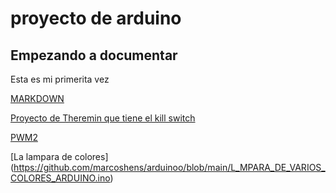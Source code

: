 # proyecto de arduino
## Empezando a documentar

Esta es mi primerita vez

[MARKDOWN](https://guides.github.com/pdfs/markdown-cheatsheet-online.pdf)

[Proyecto de Theremin que tiene el kill switch](https://github.com/marcoshens/arduinoo/blob/main/theremin.ino)

[PWM2](https://github.com/marcoshens/arduinoo/blob/main/PWM1_arduino.ino)

[La lampara de colores] (https://github.com/marcoshens/arduinoo/blob/main/L_MPARA_DE_VARIOS_COLORES_ARDUINO.ino)
